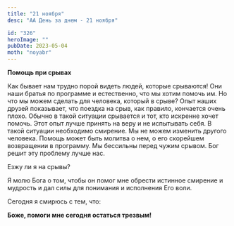 ```yaml
---
title: "21 ноября"
desc: "АА День за днем - 21 ноября"

id: "326"
heroImage: ""
pubDate: 2023-05-04
moth: "noyabr"
---
```


**Помощь при срывах**

Как бывает нам трудно порой видеть людей, которые срываются! Они наши братья
по программе и естественно, что мы хотим помочь им. Но что мы можем сделать
для человека, который в срыве? Опыт наших друзей показывает, что поездка на
срыв, как правило, кончается очень плохо. Обычно в такой ситуации срывается и
тот, кто искренне хочет помочь. Этот опыт лучше принять на веру и не
испытывать себя. В такой ситуации необходимо смирение. Мы не можем изменить
другого человека. Помощь может быть молитва о нем, о его скорейшем возвращении
в программу. Мы бессильны перед чужим срывом. Бог решит эту проблему лучше
нас.

Езжу ли я на срывы?

Я молю Бога о том, чтобы он помог мне обрести истинное смирение и мудрость и
дал силы для понимания и исполнения Его воли.

Сегодня я смирюсь с тем, что:

**Боже, помоги мне сегодня остаться трезвым!**
